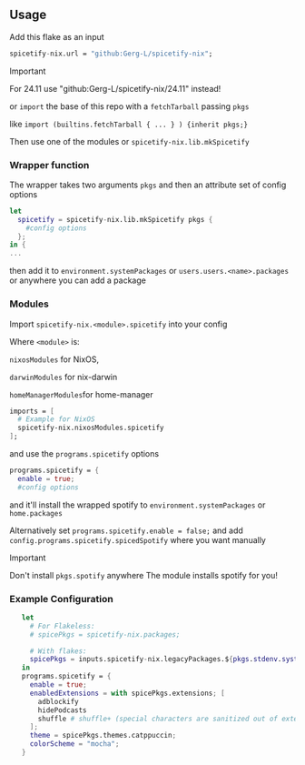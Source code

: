 ## Usage

Add this flake as an input

```nix
spicetify-nix.url = "github:Gerg-L/spicetify-nix";
```

> [!IMPORTANT]
> For 24.11 use "github:Gerg-L/spicetify-nix/24.11" instead!

or `import` the base of this repo with a `fetchTarball` passing `pkgs`

like `import (builtins.fetchTarball { ... } ) {inherit pkgs;}`

Then use one of the modules or `spicetify-nix.lib.mkSpicetify`

### Wrapper function

The wrapper takes two arguments `pkgs` and then an attribute set of config
options

```nix
let
  spicetify = spicetify-nix.lib.mkSpicetify pkgs {
    #config options
  };
in {
...
```

then add it to `environment.systemPackages` or `users.users.<name>.packages` or
anywhere you can add a package

### Modules

Import `spicetify-nix.<module>.spicetify` into your config

Where `<module>` is:

`nixosModules` for NixOS,

`darwinModules` for nix-darwin

`homeManagerModules`for home-manager

```nix
imports = [
  # Example for NixOS
  spicetify-nix.nixosModules.spicetify 
];
```

and use the `programs.spicetify` options

```nix
programs.spicetify = {
  enable = true;
  #config options
```

and it'll install the wrapped spotify to `environment.systemPackages` or
`home.packages`

Alternatively set `programs.spicetify.enable = false;` and add
`config.programs.spicetify.spicedSpotify` where you want manually

> [!IMPORTANT]
> Don't install `pkgs.spotify` anywhere The module installs spotify for you!

### Example Configuration

```nix
   let
     # For Flakeless:
     # spicePkgs = spicetify-nix.packages;

     # With flakes:
     spicePkgs = inputs.spicetify-nix.legacyPackages.${pkgs.stdenv.system};
   in
   programs.spicetify = {
     enable = true;
     enabledExtensions = with spicePkgs.extensions; [
       adblockify
       hidePodcasts
       shuffle # shuffle+ (special characters are sanitized out of extension names)
     ];
     theme = spicePkgs.themes.catppuccin;
     colorScheme = "mocha";
   }
```
